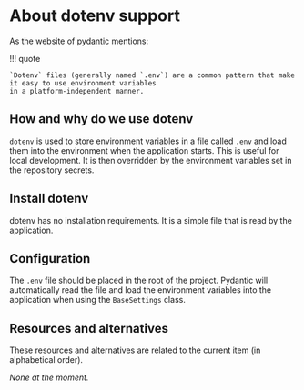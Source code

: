 # About dotenv support

As the website of [pydantic](https://docs.pydantic.dev/latest/concepts/pydantic_settings/#dotenv-env-support)
mentions:

!!! quote

    `Dotenv` files (generally named `.env`) are a common pattern that make it easy to use environment variables
    in a platform-independent manner.

## How and why do we use dotenv

`dotenv` is used to store environment variables in a file called `.env` and load them into the environment when the
application starts. This is useful for local development. It is then overridden by the environment variables set in the
repository secrets.

## Install dotenv

dotenv has no installation requirements. It is a simple file that is read by the application.

## Configuration

The `.env` file should be placed in the root of the project. Pydantic will automatically read the file and load the
environment variables into the application when using the `BaseSettings` class.

## Resources and alternatives

These resources and alternatives are related to the current item (in
alphabetical order).

_None at the moment._
